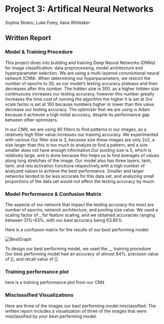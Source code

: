 # Project 3: Artifical Neural Networks
Sophia Strano, Luke Foley, Ilana Whittaker

## Written Report

### Model & Training Procedure
This project dives into building and training Deep Neural Networks (DNNs) for image classification: data preprocessing, model architecture and hyperparameter selection. We are using a multi-layered convolutional neural network (CNN). When determining our  hyperparameters, we restrict the number of epochs to 30, as our model’s testing accuracy plateaus and then decreases after this number. The hidden size is 300, as a higher hidden size continuously increases our testing accuracy, however this number greatly increases the time cost of running the algorithm the higher it is set at
Our scale factor is set at 100 because numbers higher or lower than this value decrease our testing accuracy.
The optimizer that we are using is Adam because it achieves a high initial accuracy, despite its performance gap between other optimizers.

In our CNN, we are using 40 filters to find patterns in our images, as a relatively high filter value increases our training accuracy. We experimented with various Our filter size is 3, because size these images are only 2x2, a size larger than this is too much to analyze to find a pattern, and a size smaller does not have enough information.Our pooling size is 5, which is relatively large, and is done because this helps us to find averages of values along long stretches of the image. Our model also has three layers, tanh, tanh, and relu activation functions respectively,with a high number of analyzed values to achieve the best performance. Smaller and larger networks tended to be less accurate for this data set, and analyzing small proportions of the data set would not affect the testing accuracy by much.

### Model Performance & Confusion Matrix

The aspects of our network that impact the testing accuracy the most are number of epochs, network architecture, and pooling size value. We used a scaling factor of _ for feature scaling, and we obtained accuracies ranging between 31%-63%, with our best accuracy being 63.85%

Here is a confusion matrix for the results of our best performing model:

![BestGraph](https://user-images.githubusercontent.com/64103447/195634316-eff6334d-7de5-4b64-9898-ac6eaa1dcd67.png)

To design our best performing model, we used the __ training procedure
Our best performing model had an accuracy of almost 64%, precision value of [], and recall value of []. 

### Training performance plot
here is a training performance plot from our CNN

### Misclassified Visualizations


Here are three of the images our best performing model misclassified: 
The written report includes a visualization of three of the images that were misclassified by your best-performing model.


